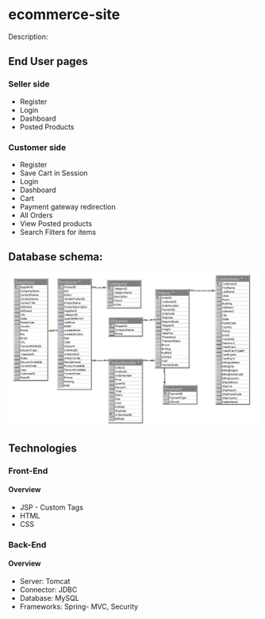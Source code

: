 # ecommerce-site
Description:  

## End User pages
### Seller side

- Register
- Login
- Dashboard
- Posted Products


### Customer side 

- Register
- Save Cart in Session 
- Login
- Dashboard
- Cart
- Payment gateway redirection
- All Orders
- View Posted products
- Search Filters for items

## Database schema:
<img src ="images/storediagram.gif" width="800">

## Technologies
### Front-End
#### Overview
- JSP - Custom Tags  
- HTML  
- CSS

### Back-End
#### Overview
- Server: Tomcat
- Connector: JDBC
- Database: MySQL
- Frameworks: Spring- MVC, Security
